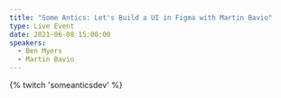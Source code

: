 ```yaml
---
title: "Some Antics: Let's Build a UI in Figma with Martin Bavio"
type: Live Event
date: 2021-06-08 15:00:00
speakers:
  - Ben Myers
  - Martin Bavio
---
```


{% twitch 'someanticsdev' %}
